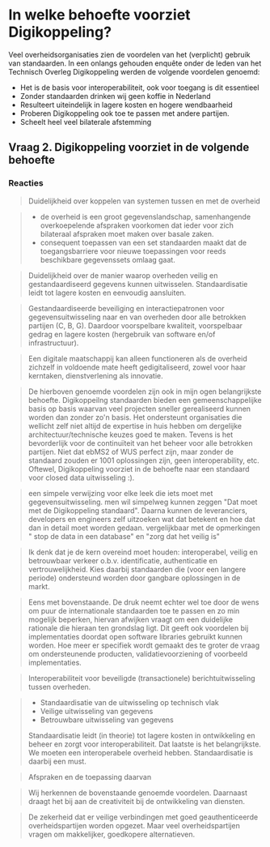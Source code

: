 # In welke behoefte voorziet Digikoppeling?

Veel overheidsorganisaties zien de voordelen van het (verplicht) gebruik van standaarden. In een onlangs gehouden enquête onder de leden van het Technisch Overleg Digikoppeling werden de volgende voordelen genoemd:

- Het is de basis voor interoperabiliteit, ook voor toegang is dit essentieel
- Zonder standaarden drinken wij geen koffie in Nederland
- Resulteert uiteindelijk in lagere kosten en hogere wendbaarheid
- Proberen Digikoppeling ook toe te passen met andere partijen.
- Scheelt heel veel bilaterale afstemming

## Vraag 2. Digikoppeling voorziet in de volgende behoefte

### Reacties

>Duidelijkheid over koppelen van systemen tussen en met de overheid

>- de overheid is een groot gegevenslandschap, samenhangende overkoepelende afspraken voorkomen dat ieder voor zich bilateraal afspraken moet maken over basale zaken.
>- consequent toepassen van een set standaarden maakt dat de toegangsbarriere voor nieuwe toepassingen voor reeds beschikbare gegevenssets omlaag gaat.

>Duidelijkheid over de manier waarop overheden veilig en gestandaardiseerd gegevens kunnen uitwisselen. Standaardisatie leidt tot lagere kosten en eenvoudig aansluiten.

>Gestandaardiseerde beveiliging en interactiepatronen voor gegevensuitwisseling naar en van overheden door alle betrokken partijen (C, B, G). Daardoor voorspelbare kwaliteit, voorspelbaar gedrag en lagere kosten (hergebruik van software en/of infrastructuur).

>Een digitale maatschappij kan alleen functioneren als de overheid zichzelf in voldoende mate heeft gedigitaliseerd, zowel voor haar kerntaken, dienstverlening als innovatie.

>De hierboven genoemde voordelen zijn ook in mijn ogen belangrijkste behoefte.
>Digikoppeilng standaarden bieden een gemeenschappelijke basis op basis waarvan veel projecten sneller gerealiseerd kunnen worden dan zonder zo'n basis. Het ondersteunt organisaties die wellicht zelf niet altijd de expertise in huis hebben om dergelijke architectuur/technische keuzes goed te maken.
>Tevens is het bevorderlijk voor de continuïteit van het beheer voor alle betrokken partijen. Niet dat ebMS2 of WUS perfect zijn, maar zonder de standaard zouden er 1001 oplossingen zijn, geen interoperability, etc.
>Oftewel, Digikoppeling voorziet in de behoefte naar een standaard voor closed data uitwisseling :).

>een simpele verwijzing voor elke leek die iets moet met gegevensuitwisseling. men wil simpelweg kunnen zeggen "Dat moet met de Digikoppeling standaard". Daarna kunnen de leveranciers, developers en engineers zelf  uitzoeken wat dat betekent en hoe dat dan in detail moet worden gedaan. vergelijkbaar met de opmerkingen " stop de data in een database" en "zorg dat het veilig is" 

>Ik denk dat je de kern overeind moet houden: interoperabel, veilig en betrouwbaar verkeer o.b.v. identificatie, authenticatie en vertrouwelijkheid. Kies daarbij standaarden die (voor een langere periode) ondersteund worden door gangbare oplossingen in de markt.

>Eens met bovenstaande. De druk neemt echter wel toe door de wens om puur de internationale standaarden toe te passen en zo min mogelijk beperken, hiervan afwijken vraagt om een duidelijke rationale die hieraan ten grondslag ligt. Dit geeft ook voordelen bij implementaties doordat open software libraries gebruikt kunnen worden. Hoe meer er specifiek wordt gemaakt des te groter de vraag om ondersteunende producten, validatievoorziening of voorbeeld implementaties. 

>Interoperabiliteit voor beveiligde (transactionele) berichtuitwisseling tussen overheden.

>- Standaardisatie van de uitwisseling op technisch vlak 
>- Veilige uitwisseling van gegevens
>- Betrouwbare uitwisseling van gegevens
> 
>Standaardisatie leidt (in theorie) tot lagere kosten in ontwikkeling en beheer en zorgt voor interoperabiliteit. Dat laatste is het belangrijkste. We moeten een interoperabele overheid hebben. Standaardisatie is daarbij een must. 

>Afspraken en de toepassing daarvan

>Wij herkennen de  bovenstaande genoemde voordelen.
Daarnaast draagt het bij aan de creativiteit bij de ontwikkeling van diensten.

>De zekerheid dat er veilige verbindingen met goed geauthenticeerde overheidspartijen worden opgezet.
Maar veel overheidspartijen vragen om makkelijker, goedkopere alternatieven.

